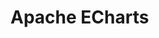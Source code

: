 <!--
 * @Author: tangdaoyong
 * @Date: 2021-02-03 13:25:16
 * @LastEditors: tangdaoyong
 * @LastEditTime: 2021-02-03 13:25:17
 * @Description: Apache ECharts
-->
# Apache ECharts